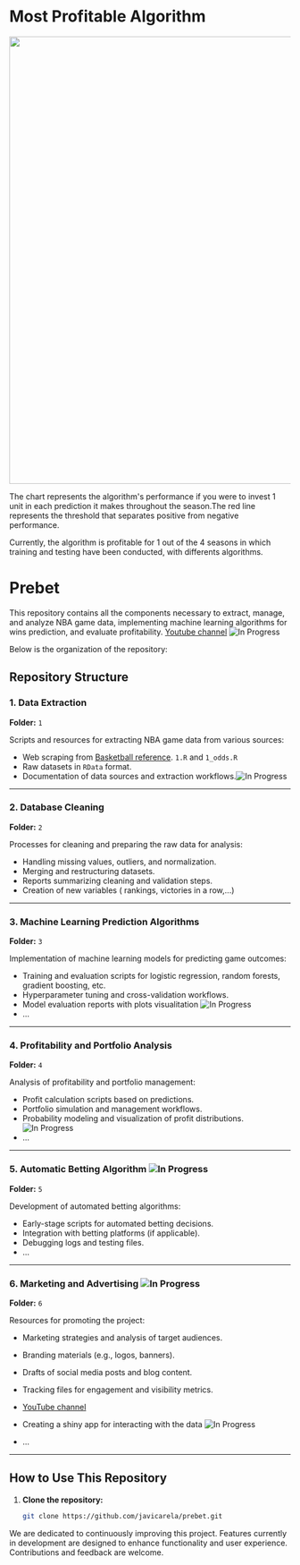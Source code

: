 # Most Profitable Algorithm
<p align="center">
  <img src="https://raw.githubusercontent.com/javicarela/prebet/main/plots/performance_x_algorithm.jpeg" width="800">
</p>
The chart represents the algorithm's performance if you were to invest 1 unit in each prediction it makes throughout the season.The red line represents the threshold that separates positive from negative performance. 

Currently, the algorithm is profitable for 1 out of the 4 seasons in which training and testing have been conducted, with differents algorithms.

# Prebet


This repository contains all the components necessary to extract, manage, and analyze NBA game data, implementing machine learning algorithms for wins prediction, and evaluate profitability. 
[Youtube channel](https://www.youtube.com/@NBAStatisticalCharts-m8i) ![In Progress](https://img.shields.io/badge/Status-In%20Progress-yellow) 

Below is the organization of the repository:
## Repository Structure

### **1. Data Extraction**
**Folder:** `1`

Scripts and resources for extracting NBA game data from various sources:
- Web scraping from [Basketball reference](https://www.basketball-reference.com/). `1.R` and `1_odds.R`
- Raw datasets in `RData` format.
- Documentation of data sources and extraction workflows.![In Progress](https://img.shields.io/badge/Status-In%20Progress-yellow) 

---

### **2. Database Cleaning**
**Folder:** `2`

Processes for cleaning and preparing the raw data for analysis:
- Handling missing values, outliers, and normalization.
- Merging and restructuring datasets.
- Reports summarizing cleaning and validation steps.
- Creation of new variables ( rankings, victories in a row,...)

---

### **3. Machine Learning Prediction Algorithms**
**Folder:** `3`

Implementation of machine learning models for predicting game outcomes:
- Training and evaluation scripts for logistic regression, random forests, gradient boosting, etc.
- Hyperparameter tuning and cross-validation workflows.
- Model evaluation reports with plots visualitation ![In Progress](https://img.shields.io/badge/Status-In%20Progress-yellow) 
- ...

---

### **4. Profitability and Portfolio Analysis**
**Folder:** `4`

Analysis of profitability and portfolio management:
- Profit calculation scripts based on predictions.
- Portfolio simulation and management workflows.
- Probability modeling and visualization of profit distributions. ![In Progress](https://img.shields.io/badge/Status-In%20Progress-yellow) 
- ...
---

### **5. Automatic Betting Algorithm ![In Progress](https://img.shields.io/badge/Status-In%20Progress-yellow)**
**Folder:** `5`

Development of automated betting algorithms:
- Early-stage scripts for automated betting decisions.
- Integration with betting platforms (if applicable).
- Debugging logs and testing files.
- ...

---

### **6. Marketing and Advertising ![In Progress](https://img.shields.io/badge/Status-In%20Progress-yellow)**
**Folder:** `6`

Resources for promoting the project:
- Marketing strategies and analysis of target audiences.
- Branding materials (e.g., logos, banners).
- Drafts of social media posts and blog content.
- Tracking files for engagement and visibility metrics.
- [YouTube channel](https://www.youtube.com/@NBAStatisticalCharts-m8i)
- Creating a shiny app for interacting with the data ![In Progress](https://img.shields.io/badge/Status-In%20Progress-yellow) 

- ...

---

## How to Use This Repository
1. **Clone the repository:**
   ```bash
   git clone https://github.com/javicarela/prebet.git


We are dedicated to continuously improving this project. Features currently in development are designed to enhance functionality and user experience. Contributions and feedback are welcome.

